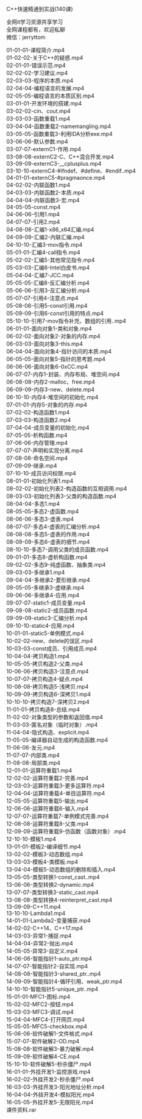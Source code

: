 C++快速精通到实战(140课)

全网it学习资源共享学习<br>全网课程都有，欢迎私聊<br>微信：jerryttom<br>

01-01-01-课程简介.mp4<br> 01-02-02-关于C++的疑惑.mp4<br> 02-01-01-错误示范.mp4<br> 02-02-02-学习建议.mp4<br> 02-03-03-程序的本质.mp4<br> 02-04-04-编程语言的发展.mp4<br> 02-05-05-编程语言的本质区别.mp4<br> 03-01-01-开发环境的搭建.mp4<br> 03-02-02-cin、cout.mp4<br> 03-03-03-函数重载1.mp4<br> 03-04-04-函数重载2-namemangling.mp4<br> 03-05-05-函数重载3-利用IDA分析exe.mp4<br> 03-06-06-默认参数.mp4<br> 03-07-07-externC1-作用.mp4<br> 03-08-08-externC2-C、C++混合开发.mp4<br> 03-09-09-externC3-__cplusplus.mp4<br> 03-10-10-externC4-#ifndef、#define、#endif..mp4<br> 04-01-01-externC5-#pragmaonce.mp4<br> 04-02-02-内联函数1.mp4<br> 04-03-03-内联函数2-本质.mp4<br> 04-04-04-内联函数3-宏.mp4<br> 04-05-05-const.mp4<br> 04-06-06-引用1.mp4<br> 04-07-07-引用2.mp4<br> 04-08-08-汇编1-x86_x64汇编.mp4<br> 04-09-09-汇编2-内联汇编.mp4<br> 04-10-10-汇编3-mov指令.mp4<br> 05-01-01-汇编4-call指令.mp4<br> 05-02-02-汇编5-其他常见指令.mp4<br> 05-03-03-汇编6-Intel白皮书.mp4<br> 05-04-04-汇编7-JCC.mp4<br> 05-05-05-汇编8-反汇编分析.mp4<br> 05-06-06-引用3-反汇编分析.mp4<br> 05-07-07-引用4-注意点.mp4<br> 05-08-08-引用5-const引用.mp4<br> 05-09-09-引用6-const引用的特点.mp4<br> 05-10-10-引用7-mov指令补充、数组的引用..mp4<br> 06-01-01-面向对象1-类和对象.mp4<br> 06-02-02-面向对象2-对象的内存.mp4<br> 06-03-03-面向对象3-this.mp4<br> 06-04-04-面向对象4-指针访问的本质.mp4<br> 06-05-05-面向对象5-指针的思考题.mp4<br> 06-06-06-面向对象6-0xCC.mp4<br> 06-07-07-内存1-封装、内存布局、堆空间.mp4<br> 06-08-08-内存2-malloc、free.mp4<br> 06-09-09-内存3-new、delete.mp4<br> 06-10-10-内存4-堆空间的初始化.mp4<br> 07-01-01-内存5-对象的内存.mp4<br> 07-02-02-构造函数1.mp4<br> 07-03-03-构造函数2.mp4<br> 07-04-04-成员变量的初始化.mp4<br> 07-05-05-析构函数.mp4<br> 07-06-06-内存管理.mp4<br> 07-07-07-声明和实现分离.mp4<br> 07-08-08-命名空间.mp4<br> 07-09-09-继承.mp4<br> 07-10-10-成员访问权限.mp4<br> 08-01-01-初始化列表1.mp4<br> 08-02-02-初始化列表2-构造函数的互相调用.mp4<br> 08-03-03-初始化列表3-父类的构造函数.mp4<br> 08-04-04-多态1.mp4<br> 08-05-05-多态2-虚函数.mp4<br> 08-06-06-多态3-虚表.mp4<br> 08-07-07-多态4-虚表的汇编分析.mp4<br> 08-08-08-多态5-虚表的作用.mp4<br> 08-09-09-多态6-虚表的细节.mp4<br> 08-10-10-多态7-调用父类的成员函数.mp4<br> 09-01-01-多态8-虚析构函数.mp4<br> 09-02-02-多态9-纯虚函数、抽象类.mp4<br> 09-03-03-多继承1.mp4<br> 09-04-04-多继承2-菱形继承.mp4<br> 09-05-05-多继承3-虚继承.mp4<br> 09-06-06-多继承4-应用.mp4<br> 09-07-07-static1-成员变量.mp4<br> 09-08-08-static2-成员函数.mp4<br> 09-09-09-static3-汇编分析.mp4<br> 09-10-10-static4-应用.mp4<br> 10-01-01-static5-单例模式.mp4<br> 10-02-02-new、delete的误区.mp4<br> 10-03-03-const成员、引用成员.mp4<br> 10-04-04-拷贝构造1.mp4<br> 10-05-05-拷贝构造2-父类.mp4<br> 10-06-06-拷贝构造3-注意点.mp4<br> 10-07-07-拷贝构造4-疑点.mp4<br> 10-08-08-拷贝构造5-浅拷贝.mp4<br> 10-09-09-拷贝构造6-深拷贝1.mp4<br> 10-10-10-拷贝构造7-深拷贝2.mp4<br> 11-01-01-拷贝构造8-总结.mp4<br> 11-02-02-对象类型的参数和返回值.mp4<br> 11-03-03-匿名对象（临时对象）.mp4<br> 11-04-04-隐式构造、explicit.mp4<br> 11-05-05-编译器自动生成的构造函数.mp4<br> 11-06-06-友元.mp4<br> 11-07-07-内部类.mp4<br> 11-08-08-局部类.mp4<br> 12-01-01-运算符重载1.mp4<br> 12-02-02-运算符重载2-完善.mp4<br> 12-03-03-运算符重载3-更多运算符.mp4<br> 12-04-04-运算符重载4-单目运算符.mp4<br> 12-05-05-运算符重载5-输出.mp4<br> 12-06-06-运算符重载6-输入.mp4<br> 12-07-07-运算符重载7-单例模式完善.mp4<br> 12-08-08-运算符重载8-父类.mp4<br> 12-09-09-运算符重载9-仿函数（函数对象）.mp4<br> 12-10-10-模板1.mp4<br> 13-01-01-模板2-编译细节.mp4<br> 13-02-02-模板3-动态数组.mp4<br> 13-03-03-模板4-类模板.mp4<br> 13-04-04-模板5-动态数组的删除和插入.mp4<br> 13-05-05-类型转换1-const_cast..mp4<br> 13-06-06-类型转换2-dynamic.mp4<br> 13-07-07-类型转换3-static_cast.mp4<br> 13-08-08-类型转换4-reinterpret_cast.mp4<br> 13-09-09-C++11.mp4<br> 13-10-10-Lambda1.mp4<br> 14-01-01-Lambda2-变量捕获.mp4<br> 14-02-02-C++14、C++17.mp4<br> 14-03-03-异常1-捕捉.mp4<br> 14-04-04-异常2-抛出.mp4<br> 14-05-05-异常3-自定义.mp4<br> 14-06-06-智能指针1-auto_ptr.mp4<br> 14-07-07-智能指针2-自实现.mp4<br> 14-08-08-智能指针3-shared_ptr..mp4<br> 14-09-09-智能指针4-循环引用、weak_ptr.mp4<br> 14-10-10-智能指针5-unique_ptr..mp4<br> 15-01-01-MFC1-图标.mp4<br> 15-02-02-MFC2-按钮.mp4<br> 15-03-03-MFC3-调试.mp4<br> 15-04-04-MFC4-打开网页.mp4<br> 15-05-05-MFC5-checkbox.mp4<br> 15-06-06-软件破解1-文件格式.mp4<br> 15-07-07-软件破解2-OD.mp4<br> 15-08-08-软件破解3-暴力破解.mp4<br> 15-09-09-软件破解4-CE.mp4<br> 15-10-10-软件破解5-秒杀僵尸.mp4<br> 16-01-01-外挂开发1-监控游戏.mp4<br> 16-02-02-外挂开发2-秒杀僵尸.mp4<br> 16-03-03-外挂开发3-阳光地址分析.mp4<br> 16-04-04-外挂开发4-模拟阳光.mp4<br> 16-05-05-外挂开发5-无限阳光.mp4<br> 课件资料.rar